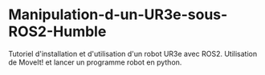 # Manipulation-d-un-UR3e-sous-ROS2-Humble
Tutoriel d'installation et d'utilisation d'un robot UR3e avec ROS2. Utilisation de MoveIt! et lancer un programme robot en python.
